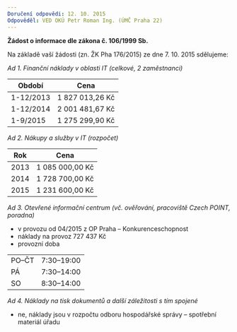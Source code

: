 ```yaml
---
Doručení odpovědi: 12. 10. 2015
Odpověděl: VED OKÚ Petr Roman Ing. (ÚMČ Praha 22)
---
```


**Žádost o informace dle zákona č. 106/1999 Sb.**

Na základě vaší žádosti (zn. ŽK Pha 176/2015) ze dne 7. 10. 2015 sdělujeme:

*Ad 1.  Finanční náklady v oblasti IT (celkové, 2 zaměstnanci)*

| Období      | Cena            |
|-------------|-----------------|
| 1-12/2013   | 1 827 013,26 Kč |
| 1-12/2014   | 2 001 481,67 Kč |
| 1-9/2015    | 1 275 299,90 Kč |

*Ad 2. Nákupy a služby v IT (rozpočet)*

| Rok  | Cena            |
|------|-----------------|
| 2013 | 1 085 000,00 Kč |
| 2014 | 1 728 700,00 Kč |
| 2015 | 1 231 600,00 Kč |


*Ad 3. Otevřené informační centrum (vč. ověřování, pracoviště Czech POINT, poradna)*

- v provozu od 04/2015 z OP Praha – Konkurenceschopnost
- náklady na provoz 727 437 Kč
- provozní doba

|       |            |
|-------|-----------:|
| PO–ČT | 7:30–19:00 |
| PÁ    | 7:30–14:00 |
| SO    | 8:30–14:00 |


*Ad 4. Náklady na tisk dokumentů a další záležitosti s tím spojené*

- ne, náklady jsou v rozpočtu odboru hospodářské správy – spotřební materiál úřadu   
